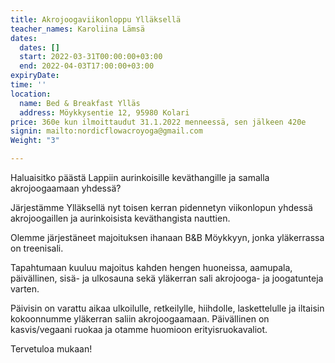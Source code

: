 ```yaml
---
title: Akrojoogaviikonloppu Ylläksellä
teacher_names: Karoliina Lämsä
dates:
  dates: []
  start: 2022-03-31T00:00:00+03:00
  end: 2022-04-03T17:00:00+03:00
expiryDate: 
time: ''
location:
  name: Bed & Breakfast Ylläs
  address: Möykkysentie 12, 95980 Kolari
price: 360e kun ilmoittaudut 31.1.2022 menneessä, sen jälkeen 420e
signin: mailto:nordicflowacroyoga@gmail.com
Weight: "3"

---
```

Haluaisitko päästä Lappiin aurinkoisille keväthangille ja samalla akrojoogaamaan yhdessä?

Järjestämme Ylläksellä nyt toisen kerran pidennetyn viikonlopun yhdessä akrojoogaillen ja aurinkoisista keväthangista nauttien.

Olemme järjestäneet majoituksen ihanaan B&B Möykkyyn, jonka yläkerrassa on treenisali.

Tapahtumaan kuuluu majoitus kahden hengen huoneissa, aamupala, päivällinen, sisä- ja ulkosauna sekä yläkerran sali akrojooga- ja joogatunteja varten.

Päivisin on varattu aikaa ulkoilulle, retkeilylle, hiihdolle, laskettelulle ja iltaisin kokoonnumme yläkerran saliin akrojoogaamaan. Päivällinen on kasvis/vegaani ruokaa ja otamme huomioon erityisruokavaliot.

Tervetuloa mukaan! 
